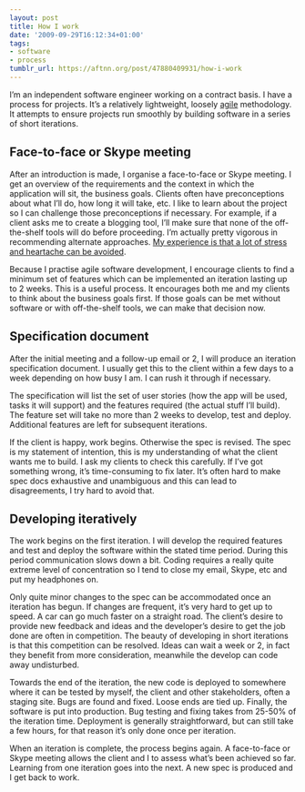 ```yaml
---
layout: post
title: How I work
date: '2009-09-29T16:12:34+01:00'
tags:
- software
- process
tumblr_url: https://aftnn.org/post/47880409931/how-i-work
---
```

<p>I&rsquo;m an independent software engineer working on a contract basis. I have a process for projects. It&rsquo;s a relatively lightweight, loosely <a href="http://en.wikipedia.org/wiki/Agile_software_development">agile</a> methodology. It attempts to ensure projects run smoothly by building software in a series of short iterations.</p>

<h2>Face-to-face or Skype meeting</h2>

<p>After an introduction is made, I organise a face-to-face or Skype meeting. I get an overview of the requirements and the context in which the application will sit, the business goals. Clients often have preconceptions about what I&rsquo;ll do, how long it will take, etc. I like to learn about the project so I can challenge those preconceptions if necessary. For example, if a client asks me to create a blogging tool, I&rsquo;ll make sure that none of the off-the-shelf tools will do before proceeding. I&rsquo;m actually pretty vigorous in recommending alternate approaches. <a href="http://aftnn.org/2009/may/19/software-development-advice-startups/">My experience is that a lot of stress and heartache can be avoided</a>.</p>

<p>Because I practise agile software development, I encourage clients to find a minimum set of features which can be implemented an iteration lasting up to 2 weeks. This is a useful process. It encourages both me and my clients to think about the business goals first. If those goals can be met without software or with off-the-shelf tools, we can make that decision now.</p>

<h2>Specification document</h2>

<p>After the initial meeting and a follow-up email or 2, I will produce an iteration specification document. I usually get this to the client within a few days to a week depending on how busy I am. I can rush it through if necessary.</p>

<p>The specification will list the set of user stories (how the app will be used, tasks it will support) and the features required (the actual stuff I&rsquo;ll build). The feature set will take no more than 2 weeks to develop, test and deploy. Additional features are left for subsequent iterations.</p>

<p>If the client is happy, work begins. Otherwise the spec is revised. The spec is my statement of intention, this is my understanding of what the client wants me to build. I ask my clients to check this carefully. If I&rsquo;ve got something wrong, it&rsquo;s time-consuming to fix later. It&rsquo;s often hard to make spec docs exhaustive and unambiguous and this can lead to disagreements, I try hard to avoid that.</p>

<h2>Developing iteratively</h2>

<p>The work begins on the first iteration. I will develop the required features and test and deploy the software within the stated time period. During this period communication slows down a bit. Coding requires a really quite extreme level of concentration so I tend to close my email, Skype, etc and put my headphones on.</p>

<p>Only quite minor changes to the spec can be accommodated once an iteration has begun. If changes are frequent, it&rsquo;s very hard to get up to speed. A car can go much faster on a straight road. The client&rsquo;s desire to provide new feedback and ideas and the developer&rsquo;s desire to get the job done are often in competition. The beauty of developing in short iterations is that this competition can be resolved. Ideas can wait a week or 2, in fact they benefit from more consideration, meanwhile the develop can code away undisturbed.</p>

<p>Towards the end of the iteration, the new code is deployed to somewhere where it can be tested by myself, the client and other stakeholders, often a staging site. Bugs are found and fixed. Loose ends are tied up. Finally, the software is put into production. Bug testing and fixing takes from 25-50% of the iteration time. Deployment is generally straightforward, but can still take a few hours, for that reason it&rsquo;s only done once per iteration.</p>

<p>When an iteration is complete, the process begins again. A face-to-face or Skype meeting allows the client and I to assess what&rsquo;s been achieved so far. Learning from one iteration goes into the next. A new spec is produced and I get back to work.</p>
